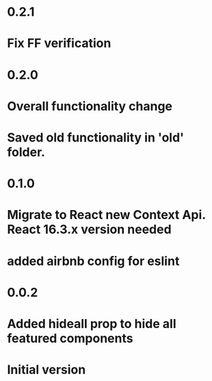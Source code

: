 # 0.2.1
# Fix FF verification

# 0.2.0
# Overall functionality change
# Saved old functionality in 'old' folder.

# 0.1.0
# Migrate to React new Context Api. React 16.3.x version needed
# added airbnb config for eslint

# 0.0.2
# Added hideall prop to hide all featured components

# Initial version
